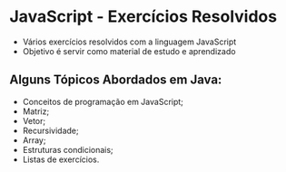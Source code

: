 # JavaScript - Exercícios Resolvidos

- Vários exercícios resolvidos com a linguagem JavaScript
- Objetivo é servir como material de estudo e aprendizado


## Alguns Tópicos Abordados em Java:
- Conceitos de programação em JavaScript;
- Matriz;
- Vetor;
- Recursividade;
- Array;
- Estruturas condicionais;
- Listas de exercícios.